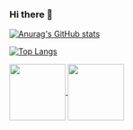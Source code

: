 ### Hi there 👋

<!--
**1793523411/1793523411** is a ✨ _special_ ✨ repository because its `README.md` (this file) appears on your GitHub profile.

Here are some ideas to get you started:

- 🔭 I’m currently working on ...
- 🌱 I’m currently learning ...
- 👯 I’m looking to collaborate on ...
- 🤔 I’m looking for help with ...
- 💬 Ask me about ...
- 📫 How to reach me: ...
- 😄 Pronouns: ...
- ⚡ Fun fact: ...
-->

[![Anurag's GitHub stats](https://github-readme-stats.vercel.app/api?username=1793523411&include_all_commits=true&bg_color=30,e96443,904e95&title_color=fff&text_color=fff&icon_color=fff&show_icons=true&hide=contribs)](https://github.com/anuraghazra/github-readme-stats)

[![Top Langs](https://github-readme-stats.vercel.app/api/top-langs/?username=1793523411&bg_color=30,904e95,e96443&title_color=fff&text_color=fff&layout=compact&theme=tokyonight&show_icons=true)](https://github.com/anuraghazra/github-readme-stats)

<a href="https://github.com/anuraghazra/github-readme-stats">
  <img align="center" width="100" src="https://github-readme-stats.vercel.app/api?username=1793523411&include_all_commits=true&bg_color=30,e96443,904e95&title_color=fff&text_color=fff&icon_color=fff&show_icons=true&hide=contribs" />
</a>
<a href="https://github.com/anuraghazra/convoychat">
  <img align="center" width="100" src="https://github-readme-stats.vercel.app/api/top-langs/?username=1793523411&bg_color=30,904e95,e96443&title_color=fff&text_color=fff&layout=compact&theme=tokyonight&show_icons=true&hide_title=true" />
</a>
